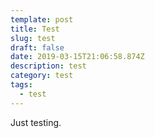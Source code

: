 ```yaml
---
template: post
title: Test
slug: test
draft: false
date: 2019-03-15T21:06:58.874Z
description: test
category: test
tags:
  - test
---
```

Just testing.
